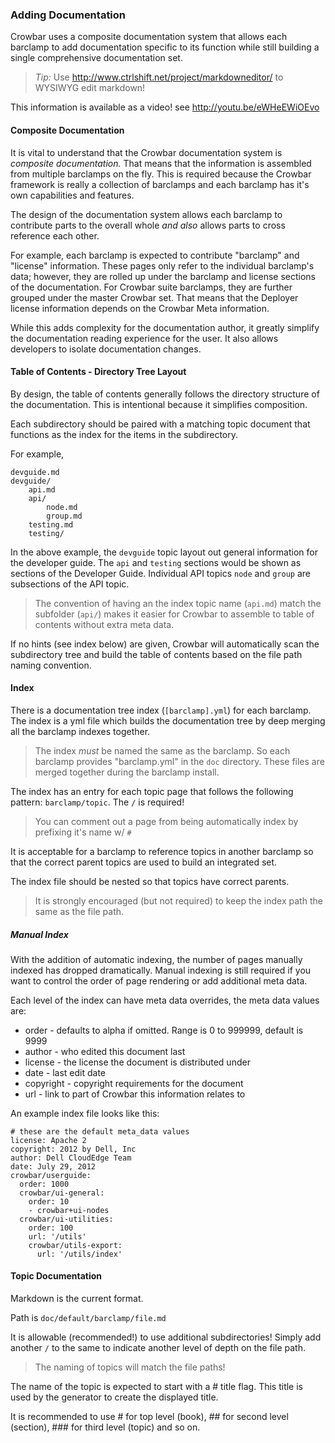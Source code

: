 ### Adding Documentation

Crowbar uses a composite documentation system that allows each barclamp to add documentation specific to its function while still building a single comprehensive documentation set.

> _Tip:_ Use http://www.ctrlshift.net/project/markdowneditor/ to WYSIWYG edit markdown!

This information is available as a video! see http://youtu.be/eWHeEWiOEvo

#### Composite Documentation

It is vital to understand that the Crowbar documentation system is _composite documentation._  That means that the information is assembled from multiple barclamps on the fly.  This is required because the Crowbar framework is really a collection of barclamps and each barclamp has it's own capabilities and features.

The design of the documentation system allows each barclamp to contribute parts to the overall whole _and also_ allows parts to cross reference each other.

For example, each barclamp is expected to contribute "barclamp" and "license" information.  These pages only refer to the individual barclamp's data; however, they are rolled up under the barclamp and license sections of the documentation.  For Crowbar suite barclamps, they are further grouped under the master Crowbar set.  That means that the Deployer license information depends on the Crowbar Meta information.

While this adds complexity for the documentation author, it greatly simplify the documentation reading experience for the user.  It also allows developers to isolate documentation changes.

#### Table of Contents - Directory Tree Layout

By design, the table of contents generally follows the directory structure of the documentation.  This is intentional because it simplifies composition.

Each subdirectory should be paired with a matching topic document that functions as the index for the items in the subdirectory.

For example, 

    devguide.md
    devguide/
        api.md
        api/
            node.md
            group.md
        testing.md
        testing/

In the above example, the `devguide` topic layout out general information for the developer guide.  The `api` and `testing` sections would be shown as sections of the Developer Guide.  Individual API topics `node` and `group` are subsections of the API topic.

> The convention of having an the index topic name (`api.md`) match the subfolder (`api/`) makes it easier for Crowbar to assemble to table of contents without extra meta data.

If no hints (see index below) are given, Crowbar will automatically scan the subdirectory tree and build the table of contents based on the file path naming convention.

#### Index
There is a documentation tree index (`[barclamp].yml`) for each barclamp.  The index is a yml file which builds the documentation tree by deep merging all the barclamp indexes together.

> The index _must_ be named the same as the barclamp.  So each barclamp provides "barclamp.yml" in the `doc` directory.  These files are merged together during the barclamp install. 

The index has an entry for each topic page that follows the following pattern: `barclamp/topic`.  The `/` is required!

> You can comment out a page from being automatically index by prefixing it's name w/ `#`

It is acceptable for a barclamp to reference topics in another barclamp so that the correct parent topics are used to build an integrated set.

The index file should be nested so that topics have correct parents.

> It is strongly encouraged (but not required) to keep the index path the same as the file path.

##### Manual Index

With the addition of automatic indexing, the number of pages manually indexed has dropped dramatically.  Manual indexing is still required if you want to control the order of page rendering or add additional meta data.

Each level of the index can have meta data overrides, the meta data values are:

* order - defaults to alpha if omitted.  Range is 0 to 999999, default is 9999
* author - who edited this document last
* license - the license the document is distributed under
* date - last edit date
* copyright - copyright requirements for the document
* url - link to part of Crowbar this information relates to

An example index file looks like this:

    # these are the default meta_data values
    license: Apache 2
    copyright: 2012 by Dell, Inc
    author: Dell CloudEdge Team
    date: July 29, 2012
    crowbar/userguide:
      order: 1000
      crowbar/ui-general:
        order: 10
        - crowbar+ui-nodes
      crowbar/ui-utilities:
        order: 100
        url: '/utils'
        crowbar/utils-export:
          url: '/utils/index'
          

#### Topic Documentation

Markdown is the current format.

Path is `doc/default/barclamp/file.md`

It is allowable (recommended!) to use additional subdirectories!  Simply add another `/` to the same to indicate another level of depth on the file path.

> The naming of topics will match the file paths!

The name of the topic is expected to start with a # title flag.  This title is used by the generator to create the displayed title.

It is recommended to use # for top level (book), ## for second level (section), ### for third level (topic) and so on.
